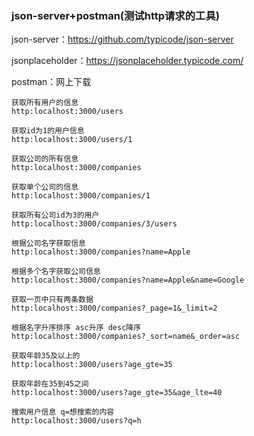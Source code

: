 ### json-server+postman(测试http请求的工具)

json-server：https://github.com/typicode/json-server

jsonplaceholder：https://jsonplaceholder.typicode.com/

postman：网上下载

```
获取所有用户的信息
http:localhost:3000/users
```
```
获取id为1的用户信息
http:localhost:3000/users/1
```
```
获取公司的所有信息
http:localhost:3000/companies
```
```
获取单个公司的信息
http:localhost:3000/companies/1
```
```
获取所有公司id为3的用户
http:localhost:3000/companies/3/users
```
```
根据公司名字获取信息
http:localhost:3000/companies?name=Apple
```
```
根据多个名字获取公司信息
http:localhost:3000/companies?name=Apple&name=Google
```
```
获取一页中只有两条数据
http:localhost:3000/companies?_page=1&_limit=2
```
```
根据名字升序排序 asc升序 desc降序
http:localhost:3000/companies?_sort=name&_order=asc
```
```
获取年龄35及以上的
http:localhost:3000/users?age_gte=35
```
```
获取年龄在35到45之间
http:localhost:3000/users?age_gte=35&age_lte=40
```
```
搜索用户信息 q=想搜索的内容
http:localhost:3000/users?q=h
```

